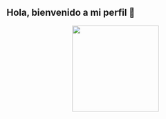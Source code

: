 ## Hola, bienvenido a mi perfil 👋
<p align="center">
    <img width="200" src="[https://github.com/Kathryn-Jie/Kathryn-Jie/blob/main/kathryn.png]">
</p>
<!--
**Deihei10/Deihei10** is a ✨ _special_ ✨ repository because its `README.md` (this file) appears on your GitHub profile.

- 🔭 Me encuentro trabajando en desarrollo web.
- 🌱 Actualmente me encuentro en proceso de estudio para ser programador de software.
- 💬 Preguntame lo que quieras.
- 📫 Puedes contactarte por medio de mi Email: deivert_farick@hotmail.com
- ⚡ Me gusta mucho: La música, los videojuegos y la danza.
